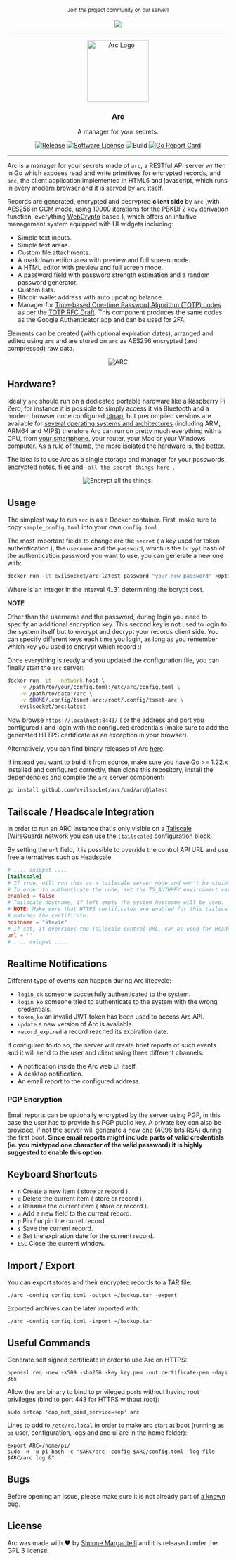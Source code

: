 <p align="center">
  <small>Join the project community on our server!</small>
  <br/><br/>
  <a href="https://discord.gg/https://discord.gg/btZpkp45gQ" target="_blank" title="Join our community!">
    <img src="https://dcbadge.limes.pink/api/server/https://discord.gg/btZpkp45gQ"/>
  </a>
</p>
<hr/>

<p align="center">
  <img alt="Arc Logo" src="https://raw.githubusercontent.com/evilsocket/arc/master/webui/img/logo.png" height="140" />
  <h3 align="center">Arc</h3>
  <p align="center">A manager for your secrets.</p>
  <p align="center">
    <a href="https://github.com/evilsocket/arc/releases/latest"><img alt="Release" src="https://img.shields.io/github/release/evilsocket/arc.svg?style=flat-square"></a>
    <a href="/LICENSE"><img alt="Software License" src="https://img.shields.io/badge/license-GPL3-brightgreen.svg?style=flat-square"></a>
    <img alt="Build" src="https://github.com/evilsocket/arc/actions/workflows/go.yml/badge.svg">
    <a href="https://goreportcard.com/report/github.com/evilsocket/arc"><img alt="Go Report Card" src="https://goreportcard.com/badge/github.com/evilsocket/arc?style=flat-square"></a>
  </p>
</p>

---

Arc is a manager for your secrets made of `arc`, a RESTful API server written in Go which exposes read and write primitives for encrypted records, and `arc`, the client application implemented in HTML5 and javascript, which runs in every modern browser and  it is served by `arc` itself.

Records are generated, encrypted and decrypted **client side** by `arc` (with AES256 in GCM mode, using 10000 iterations for the PBKDF2 key derivation function, everything [WebCrypto](https://www.w3.org/TR/WebCryptoAPI/) based ), which offers an intuitive management system equipped with UI widgets including:

- Simple text inputs.
- Simple text areas.
- Custom file attachments.
- A markdown editor area with preview and full screen mode.
- A HTML editor with preview and full screen mode.
- A password field with password strength estimation and a random password generator. 
- Custom lists.
- Bitcoin wallet address with auto updating balance.
- Manager for [Time-based One-time Password Algorithm (TOTP) codes](http://en.wikipedia.org/wiki/Time-based_One-time_Password_Algorithm) as per the [TOTP RFC Draft](http://tools.ietf.org/id/draft-mraihi-totp-timebased-06.html). This component produces the same codes as the Google Authenticator app and can be used for 2FA.

Elements can be created (with optional expiration dates), arranged and edited using `arc` and are stored on `arc` as AES256 encrypted (and compressed) raw data.

<p align="center">
  <img src="https://raw.githubusercontent.com/evilsocket/arc/master/screenshot.png" alt="ARC"/>
</p>

## Hardware? 

Ideally `arc` should run on a dedicated portable hardware like a Raspberry Pi Zero, for instance it is possible to simply access it via Bluetooth and a modern browser once configured [btnap](https://github.com/bablokb/pi-btnap), but precompiled versions are available for [several operating systems and architectures](https://github.com/evilsocket/arc/releases) (including ARM, ARM64 and MIPS) therefore Arc can run on pretty much everything with a CPU, from [your smartphone](https://twitter.com/evilsocket/status/942846649713426434), your router, your Mac or your Windows computer. As a rule of thumb, the more [isolated](https://en.wikipedia.org/wiki/Compartmentalization_(information_security)) the hardware is, the better. 

The idea is to use Arc as a single storage and manager for your passwords, encrypted notes, files and `-all the secret things here-`.

<p align="center">
    <img src="https://i.imgur.com/h5cpCeN.png" alt="Encrypt all the things!"/>
</p>

## Usage

The simplest way to run `arc` is as a Docker container. First, make sure to copy `sample_config.toml` into your own `config.toml`. 

The most important fields to change are the `secret` ( a key used for token authentication ), the `username` and the `password`, which is the `bcrypt` hash of the authentication password you want to use, you can generate a new one with:

```sh
docker run -it evilsocket/arc:latest password "your-new-password" <optional-cost>
```

Where <optional-cost> is an integer in the interval 4..31 determining the bcrypt cost.

**NOTE**

Other than the username and the password, during login you need to specify an additional encryption key. This second key is not used to login to the system itself but to encrypt and decrypt your records client side. You can specify different keys each time you login, as long as you remember which key you used to encrypt which record :)

Once everything is ready and you updated the configuration file, you can finally start the `arc` server:

```sh
docker run -it --network host \
    -v /path/to/your/config.toml:/etc/arc/config.toml \
    -v /path/to/data:/arc \
    -v $HOME/.config/tsnet-arc:/root/.config/tsnet-arc \
    evilsocket/arc:latest
```

Now browse `https://localhost:8443/` ( or the address and port you configured ) and login with the configured credentials (make sure to add the generated HTTPS certificate as an exception in your browser).

Alternatively, you can find binary releases of Arc [here](https://github.com/evilsocket/arc/releases). 

If instead you want to build it from source, make sure you have Go >= 1.22.x installed and configured correctly, then clone this repository, install the dependencies and compile the `arc` server component:

    go install github.com/evilsocket/arc/cmd/arc@latest

## Tailscale / Headscale Integration

In order to run an ARC instance that's only visible on a [Tailscale](https://tailscale.com/) (WireGuard) network you can use the `[tailscale]` configuration block. 

By setting the `url` field, it is possible to override the control API URL and use free alternatives such as [Headscale](https://headscale.net/).

```toml
# .... snippet ....
[tailscale]
# If true, will run this as a tailscale server node and won't be visible outside the tailscale network.
# In order to authenticate the node, set the TS_AUTHKEY environment variable or follow the onscreen instructions.
enabled = false
# Tailscale hostname, if left empty the system hostname will be used.
# NOTE: Make sure that HTTPS certificates are enabled for this tailscale host and that the hostname
# matches the certificate.
hostname = "stevie"
# If set, it overrides the Tailscale control URL, can be used for Headscale and alikes.
url = ''
# .... snippet ....
```

## Realtime Notifications

Different type of events can happen during Arc lifecycle:

- `login_ok` someone succesfully authenticated to the system.
- `login_ko` someone tried to authenticate to the system with the wrong credentials.
- `token_ko` an invalid JWT token has been used to access Arc API.
- `update` a new version of Arc is available.
- `record_expired` a record reached its expiration date.

If configured to do so, the server will create brief reports of such events and it will send to the user and client using three different channels:

- A notification inside the Arc web UI itself.
- A desktop notification.
- An email report to the configured address.

### PGP Encryption

Email reports can be optionally encrypted by the server using PGP, in this case the user has to provide his PGP public key. A private key can also be provided, if not the server will generate a new one (4096 bits RSA) during the first boot. **Since email reports might include parts of valid credentials (ie. you mistyped one character of the valid password) it is highly suggested to enable this option.**

## Keyboard Shortcuts

- `n` Create a new item ( store or record ).
- `d` Delete the current item ( store or record ).
- `r` Rename the current item ( store or record ).
- `a` Add a new field to the current record.
- `p` Pin / unpin the curret record.
- `s` Save the current record.
- `e` Set the expiration date for the current record.
- `ESC` Close the current window.

## Import / Export

You can export stores and their encrypted records to a TAR file:

    ./arc -config config.toml -output ~/backup.tar -export

Exported archives can be later imported with:

    ./arc -config config.toml -import ~/backup.tar

## Useful Commands

Generate self signed certificate in order to use Arc on HTTPS:

    openssl req -new -x509 -sha256 -key key.pem -out certificate-pem -days 365  

Allow the `arc` binary to bind to privileged ports without having root privileges (bind to port 443 for HTTPS without root):

    sudo setcap 'cap_net_bind_service=+ep' arc

Lines to add to `/etc/rc.local` in order to make arc start at boot (running as `pi` user, configuration, logs and and ui are in the home folder):

    export ARC=/home/pi/
    sudo -H -u pi bash -c "$ARC/arc -config $ARC/config.toml -log-file $ARC/arc.log &"

## Bugs

Before opening an issue, please make sure it is not already part of [a known bug](https://github.com/evilsocket/arc/issues?q=is%3Aopen+is%3Aissue+label%3Abug).

## License

Arc was made with ♥  by [Simone Margaritelli](https://www.evilsocket.net/) and it is released under the GPL 3 license.

